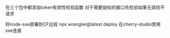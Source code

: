 在三个包中都添加token有效性检验函数
对于需要提权的接口先检验如果无效则不请求

将node-sse部署到CF远程
npx wrangler@latest deploy
在cherry-studio使用sse连接